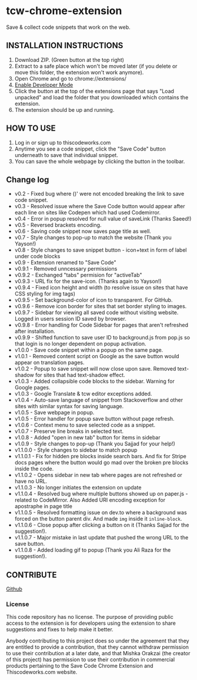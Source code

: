 # tcw-chrome-extension
Save &amp; collect code snippets that work on the web.

## INSTALLATION INSTRUCTIONS

1. Download ZIP. (Green button at the top right)
2. Extract to a safe place which won't be moved later (if you delete or move this folder, the extension won't work anymore).
3. Open Chrome and go to chrome://extensions/
4. [Enable Developer Mode](https://developer.chrome.com/extensions/faq#faq-dev-01)
5. Click the button at the top of the extensions page that says "Load unpacked" and load the folder that you downloaded which contains the extension.
6. The extension should be up and running. 

## HOW TO USE

1. Log in or sign up to thiscodeworks.com
2. Anytime you see a code snippet, click the "Save Code" button underneath to save that individual snippet. 
3. You can save the whole webpage by clicking the button in the toolbar.

## Change log

* v0.2 - Fixed bug where ()' were not encoded breaking the link to save code snippet.
* v0.3 - Resolved issue where the Save Code button would appear after each line on sites like Codepen which had used Codemirror. 
* v0.4 - Error in popup resolved for null value of saveLink (Thanks Saeed!) 
* v0.5 - Reversed brackets encoding.
* v0.6 - Saving code snippet now saves page title as well.
* v0.7 - Style changes to pop-up to match the website (Thank you Yayson!)
* v0.8 - Style changes to save snippet button - icon+text in form of label under code blocks
* v0.9 - Extension renamed to "Save Code"
* v0.9.1 - Removed unncessary permissions
* v0.9.2 - Exchanged "tabs" permision for "activeTab"
* v0.9.3 - URL fix for the save-icon. (Thanks again to Yayson!)
* v0.9.4 - Fixed icon height and width (to resolve issue on sites that have CSS styling for img tags)
* v0.9.5 - Set background-color of icon to transparent. For GitHub.
* v0.9.6 - Remove icon border for sites that set border styling to images.
* v0.9.7 - Sidebar for viewing all saved code without visiting website. Logged in users session ID saved by browser.
* v0.9.8 - Error handling for Code Sidebar for pages that aren't refreshed after installation.
* v0.9.9 - Shifted function to save user ID to background.js from pop.js so that login is no longer dependent on popup activation.
* v1.0.0 - Save code snippet within a popup on the same page.
* v1.0.1 - Removed content script on Google as the save button would appear on translation pages.
* v1.0.2 - Popup to save snippet will now close upon save. Removed text-shadow for sites that had text-shadow effect.
* v1.0.3 - Added collapsible code blocks to the sidebar. Warning for Google pages.
* v1.0.3 - Google Translate & tcw editor exceptions added. 
* v1.0.4 - Auto-save language of snippet from Stackoverflow and other sites with similar syntax for saving language.
* v1.0.5 - Save webpage in popup. 
* v1.0.5 - Error handler for popup save button without page refresh.
* v1.0.6 - Context menu to save selected code as a snippet.
* v1.0.7 - Preserve line breaks in selected text.
* v1.0.8 - Added "open in new tab" button for items in sidebar
* v1.0.9 - Style changes to pop-up (Thank you Sajjad for your help!)
* v1.1.0.0 - Style changes to sidebar to match popup
* v1.1.0.1 - Fix for hidden pre blocks inside search bars. And fix for Stripe docs pages where the button would go mad over the broken pre blocks inside the code. 
* v1.1.0.2 - Opens sidebar in new tab where pages are not refreshed or have no URL.
* v1.1.0.3 - No longer initiates the extension on update
* v1.1.0.4 - Resolved bug where multiple buttons showed up on paper.js - related to CodeMirror. Also Added URI encoding exception for apostraphe in page title
* v1.1.0.5 - Resolved formatting issue on dev.to where a background was forced on the button parent div. And made `img` inside it `inline-block`.
* v1.1.0.6 - Close popup after clicking a button on it (Thanks Sajjad for the suggestion!).
* v1.1.0.7 - Major mistake in last update that pushed the wrong URL to the save button.
* v1.1.0.8 - Added loading gif to popup (Thank you Ali Raza for the suggestion!).

## CONTRIBUTE

[Github](https://github.com/magical-mishka/tcw-chrome-extension)

### License 

This code repository has no license. The purpose of providing public access to the extension is for developers using the extension to share suggestions and fixes to help make it better. 

Anybody contributing to this project does so under the agreement that they are entitled to provide a contribution, that they cannot withdraw permission to use their contribution at a later date, and that Mishka Orakzai (the creator of this project) has permission to use their contribution in commercial products pertaining to the Save Code Chrome Extension and Thiscodeworks.com website.
